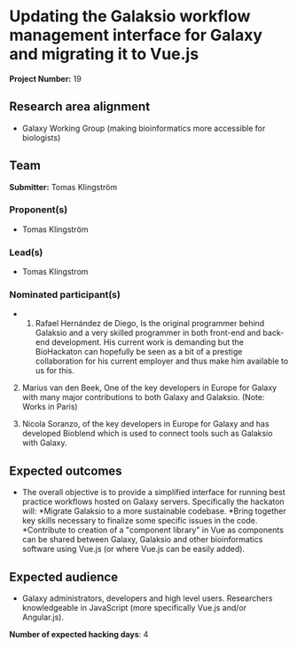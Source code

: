 # Updating the Galaksio workflow management interface for Galaxy and migrating it to Vue.js

**Project Number:** 19

## Research area alignment

- Galaxy Working Group
 (making bioinformatics more accessible for biologists)

## Team

**Submitter:** Tomas Klingström

### Proponent(s)

- Tomas Klingström

### Lead(s)

- Tomas Klingstrom

### Nominated participant(s)

- 1. Rafael Hernández de Diego, Is the original programmer behind Galaksio and a very skilled programmer in both front-end and back-end development. His current work is demanding but the BioHackaton can hopefully be seen as a bit of a prestige collaboration for his current employer and thus make him available to us for this.
 
 2. Marius van den Beek, One of the key developers in Europe for Galaxy with many major contributions to both Galaxy and Galaksio. (Note: Works in Paris)
 
 3. Nicola Soranzo, of the key developers in Europe for Galaxy and has developed Bioblend which is used to connect tools such as Galaksio with Galaxy.

## Expected outcomes

- The overall objective is to provide a simplified interface for running best practice workflows hosted on Galaxy servers. Specifically the hackaton will:
 *Migrate Galaksio to a more sustainable codebase.
 *Bring together key skills necessary to finalize some specific issues in the code.
 *Contribute to creation of a "component library" in Vue as components can be shared between Galaxy, Galaksio and other bioinformatics software using Vue.js (or where Vue.js can be easily added).

## Expected audience

- Galaxy administrators, developers and high level users.
 Researchers knowledgeable in JavaScript (more specifically Vue.js and/or Angular.js).

**Number of expected hacking days**: 4

